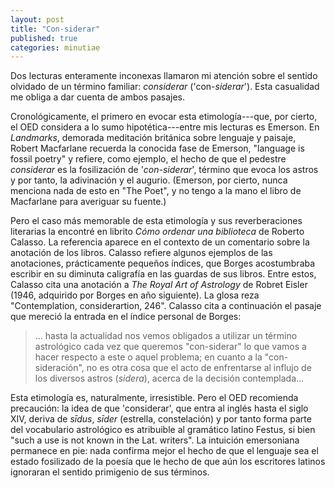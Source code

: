 ```yaml
---
layout: post
title: "Con-siderar"
published: true
categories: minutiae
---
```


Dos lecturas enteramente inconexas llamaron mi atención sobre el sentido olvidado de un término familiar: *considerar* ('con-*siderar*').
Esta casualidad me obliga a dar cuenta de ambos pasajes.

Cronológicamente, el primero en evocar esta etimología---que, por cierto, el OED considera a lo sumo hipotética---entre mis lecturas es Emerson. 
En *Landmarks*, demorada meditación británica sobre lenguaje y paisaje, Robert Macfarlane recuerda la conocida fase de Emerson, "language is fossil poetry" y refiere, como ejemplo, el hecho de que el pedestre *considerar* es la fosilización de '*con-siderar*', término que evoca los astros y por tanto, la adivinación y el augurio. 
(Emerson, por cierto, nunca menciona nada de esto en "The Poet", y no tengo a la mano el libro de Macfarlane para averiguar su fuente.)

Pero el caso más memorable de esta etimología y sus reverberaciones literarias la encontré en librito *Cómo ordenar una biblioteca* de Roberto Calasso.
La referencia aparece en el contexto de un comentario sobre la anotación de los libros.
Calasso refiere algunos ejemplos de las anotaciones, prácticamente pequeños índices, que Borges acostumbraba escribir en su diminuta caligrafía en las guardas de sus libros.
Entre estos, Calasso cita una anotación a *The Royal Art of Astrology* de Robret Eisler (1946, adquirido por Borges en año siguiente).
La glosa reza "Contemplation, considerartion, 246".
Calasso cita a continuación el pasaje que mereció la entrada en el índice personal de Borges:

> ... hasta la actualidad nos vemos obligados a utilizar un término astrológico cada vez que queremos "con-siderar" lo que vamos a hacer respecto a este o aquel problema; en cuanto a la "con-sideración", no es otra cosa que el acto de enfrentarse al influjo de los diversos astros (*sidera*), acerca de la decisión contemplada...

Esta etimología es, naturalmente, irresistible. 
Pero el OED recomienda precaución:
la idea de que 'considerar', que entra al inglés hasta el siglo XIV, deriva de *sīdus*, *sīder* (estrella, constelación) y por tanto forma parte del vocabulario astrológico es atribuible al gramático latino Festus, si bien "such a use is not known in the Lat. writers".
La intuición emersoniana permanece en pie: nada confirma mejor el hecho de que el lenguaje sea el estado fosilizado de la poesía que le hecho de que aún los escritores latinos ignoraran el sentido primigenio de sus términos.


